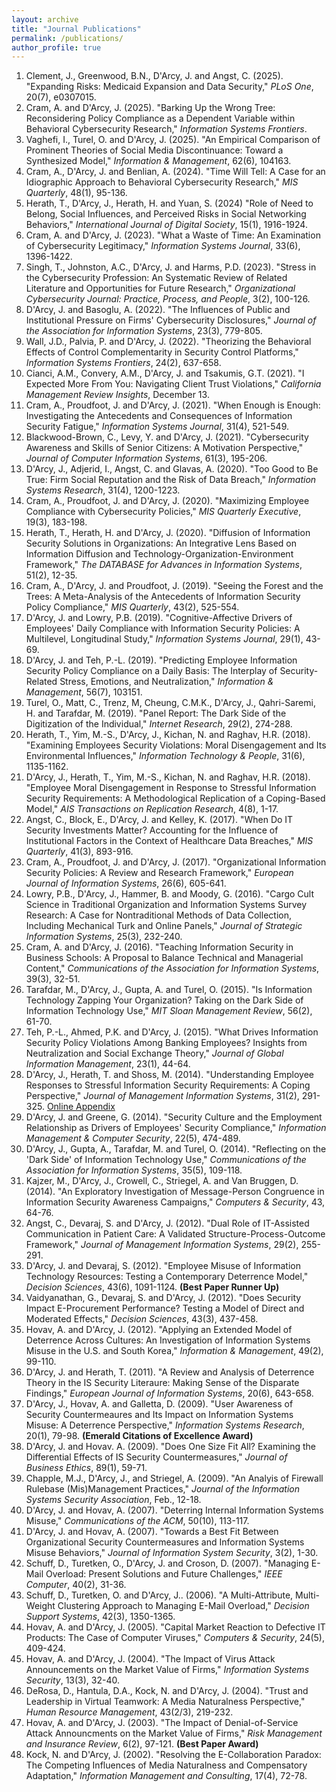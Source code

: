 ```yaml
---
layout: archive
title: "Journal Publications"
permalink: /publications/
author_profile: true
---
```


1. Clement, J., Greenwood, B.N., D'Arcy, J. and Angst, C. (2025). "Expanding Risks: Medicaid Expansion and Data Security," _PLoS One_, 20(7), e0307015.
2. Cram, A. and D'Arcy, J. (2025). "Barking Up the Wrong Tree: Reconsidering Policy Compliance as a Dependent Variable within Behavioral Cybersecurity Research," _Information Systems Frontiers_.
3. Vaghefi, I., Turel, O. and D'Arcy, J. (2025). "An Empirical Comparison of Prominent Theories of Social Media Discontinuance: Toward a Synthesized Model," _Information & Management_, 62(6), 104163.
4. Cram, A., D'Arcy, J. and Benlian, A. (2024). "Time Will Tell: A Case for an Idiographic Approach to Behavioral Cybersecurity Research," _MIS Quarterly_, 48(1), 95-136.
5. Herath, T., D'Arcy, J., Herath, H. and Yuan, S. (2024) "Role of Need to Belong, Social Influences, and Perceived Risks in Social Networking Behaviors," _International Journal of Digital Society_, 15(1), 1916-1924.
6. Cram, A. and D'Arcy, J. (2023). "What a Waste of Time: An Examination of Cybersecurity Legitimacy," _Information Systems Journal_, 33(6), 1396-1422.
7. Singh, T., Johnston, A.C., D'Arcy, J. and Harms, P.D. (2023). "Stress in the Cybersecurity Profession: An Systematic Review of Related Literature and Opportunities for Future Research," _Organizational Cybersecurity Journal: Practice, Process, and People_, 3(2), 100-126.
8. D'Arcy, J. and Basoglu, A. (2022). "The Influences of Public and Institutional Pressure on Firms' Cybersecurity Disclosures," _Journal of the Association for Information Systems_, 23(3), 779-805.
9. Wall, J.D., Palvia, P. and D'Arcy, J. (2022). "Theorizing the Behavioral Effects of Control Complementarity in Security Control Platforms," _Information Systems Frontiers_, 24(2), 637-658.
10. Cianci, A.M., Convery, A.M., D'Arcy, J. and Tsakumis, G.T. (2021). "I Expected More From You: Navigating Client Trust Violations," _California Management Review Insights_, December 13.
11. Cram, A., Proudfoot, J. and D'Arcy, J. (2021). "When Enough is Enough: Investigating the Antecedents and Consequences of Information Security Fatigue," _Information Systems Journal_, 31(4), 521-549.
12. Blackwood-Brown, C., Levy, Y. and D'Arcy, J. (2021). "Cybersecurity Awareness and Skills of Senior Citizens: A Motivation Perspective," _Journal of Computer Information Systems_, 61(3), 195-206.
13. D'Arcy, J., Adjerid, I., Angst, C. and Glavas, A. (2020). "Too Good to Be True: Firm Social Reputation and the Risk of Data Breach," _Information Systems Research_, 31(4), 1200-1223.
14. Cram, A., Proudfoot, J. and D'Arcy, J. (2020). "Maximizing Employee Compliance with Cybersecurity Policies," _MIS Quarterly Executive_, 19(3), 183-198.
15. Herath, T., Herath, H. and D'Arcy, J. (2020). "Diffusion of Information Security Solutions in Organizations: An Integrative Lens Based on Information Diffusion and Technology-Organization-Environment Framework," _The DATABASE for Advances in Information Systems_, 51(2), 12-35.
16. Cram, A., D'Arcy, J. and Proudfoot, J. (2019). "Seeing the Forest and the Trees: A Meta-Analysis of the Antecedents of Information Security Policy Compliance," _MIS Quarterly_, 43(2), 525-554.
17. D'Arcy, J. and Lowry, P.B. (2019). "Cognitive-Affective Drivers of Employees' Daily Compliance with Information Security Policies: A Multilevel, Longitudinal Study," _Information Systems Journal_, 29(1), 43-69.
18. D'Arcy, J. and Teh, P.-L. (2019). "Predicting Employee Information Security Policy Compliance on a Daily Basis: The Interplay of Security-Related Stress, Emotions, and Neutralization," _Information & Management_, 56(7), 103151.
19. Turel, O., Matt, C., Trenz, M, Cheung, C.M.K., D'Arcy, J., Qahri-Saremi, H. and Tarafdar, M. (2019). "Panel Report: The Dark Side of the Digitization of the Individual," _Internet Research_, 29(2), 274-288.
20. Herath, T., Yim, M.-S., D'Arcy, J., Kichan, N. and Raghav, H.R. (2018). "Examining Employees Security Violations: Moral Disengagement and Its Environmental Influences," _Information Technology & People_, 31(6), 1135-1162.
21. D'Arcy, J., Herath, T., Yim, M.-S., Kichan, N. and Raghav, H.R. (2018). "Employee Moral Disengagement in Response to Stressful Information Security Requirements: A Methodological Replication of a Coping-Based Model," _AIS Transactions on Replication Research_, 4(8), 1-17.
22. Angst, C., Block, E., D'Arcy, J. and Kelley, K. (2017). "When Do IT Security Investments Matter? Accounting for the Influence of Institutional Factors in the Context of Healthcare Data Breaches," _MIS Quarterly_, 41(3), 893-916.
23. Cram, A., Proudfoot, J. and D'Arcy, J. (2017). "Organizational Information Security Policies: A Review and Research Framework," _European Journal of Information Systems_, 26(6), 605-641.
24. Lowry, P.B., D'Arcy, J., Hammer, B. and Moody, G. (2016). "Cargo Cult Science in Traditional Organization and Information Systems Survey Research: A Case for Nontraditional Methods of Data Collection, Including Mechanical Turk and Online Panels," _Journal of Strategic Information Systems_, 25(3), 232-240.
25. Cram, A. and D'Arcy, J. (2016). "Teaching Information Security in Business Schools: A Proposal to Balance Technical and Managerial Content," _Communications of the Association for Information Systems_, 39(3), 32-51.
26. Tarafdar, M., D'Arcy, J., Gupta, A. and Turel, O. (2015). "Is Information Technology Zapping Your Organization? Taking on the Dark Side of Information Technology Use," _MIT Sloan Management Review_, 56(2), 61-70.
27. Teh, P.-L., Ahmed, P.K. and D'Arcy, J. (2015). "What Drives Information Security Policy Violations Among Banking Employees? Insights from Neutralization and Social Exchange Theory," _Journal of Global Information Management_, 23(1), 44-64.
28. D'Arcy, J., Herath, T. and Shoss, M. (2014). "Understanding Employee Responses to Stressful Information Security Requirements: A Coping Perspective," _Journal of Management Information Systems_, 31(2), 291-325. [Online Appendix](https://jpdarcy.github.io/files/Online-Appendix-JMIS.pdf)
29. D'Arcy, J. and Greene, G. (2014). "Security Culture and the Employment Relationship as Drivers of Employees' Security Compliance," _Information Management & Computer Security_, 22(5), 474-489.
30. D'Arcy, J., Gupta, A., Tarafdar, M. and Turel, O. (2014). "Reflecting on the 'Dark Side' of Information Technology Use," _Communications of the Association for Information Systems_, 35(5), 109-118.
31. Kajzer, M., D'Arcy, J., Crowell, C., Striegel, A. and Van Bruggen, D. (2014). "An Exploratory Investigation of Message-Person Congruence in Information Security Awareness Campaigns," _Computers & Security_, 43, 64-76.
32. Angst, C., Devaraj, S. and D'Arcy, J. (2012). "Dual Role of IT-Assisted Communication in Patient Care: A Validated Structure-Process-Outcome Framework," _Journal of Management Information Systems_, 29(2), 255-291.
33. D'Arcy, J. and Devaraj, S. (2012). "Employee Misuse of Information Technology Resources: Testing a Contemporary Deterrence Model," _Decision Sciences_, 43(6), 1091-1124. **(Best Paper Runner Up)**
34. Vaidyanathan, G., Devaraj, S. and D'Arcy, J. (2012). "Does Security Impact E-Procurement Performance? Testing a Model of Direct and Moderated Effects," _Decision Sciences_, 43(3), 437-458.
35. Hovav, A. and D'Arcy, J. (2012). "Applying an Extended Model of Deterrence Across Cultures: An Investigation of Information Systems Misuse in the U.S. and South Korea," _Information & Management_, 49(2), 99-110.
36. D'Arcy, J. and Herath, T. (2011). "A Review and Analysis of Deterrence Theory in the IS Security Literaure: Making Sense of the Disparate Findings," _European Journal of Information Systems_, 20(6), 643-658.
37. D'Arcy, J., Hovav, A. and Galletta, D. (2009). "User Awareness of Security Countermeaures and Its Impact on Information Systems Misuse: A Deterrence Perspective," _Information Systems Research_, 20(1), 79-98. **(Emerald Citations of Excellence Award)**
38. D'Arcy, J. and Hovav. A. (2009). "Does One Size Fit All? Examining the Differential Effects of IS Security Countermeasures," _Journal of Business Ethics_, 89(1), 59-71.
39. Chapple, M.J., D'Arcy, J., and Striegel, A. (2009). "An Analyis of Firewall Rulebase (Mis)Management Practices," _Journal of the Information Systems Security Association_, Feb., 12-18.
40. D'Arcy, J. and Hovav, A. (2007). "Deterring Internal Information Systems Misuse," _Communications of the ACM_, 50(10), 113-117.
41. D'Arcy, J. and Hovav, A. (2007). "Towards a Best Fit Between Organizational Security Countermeasures and Information Systems Misuse Behaviors," _Journal of Information System Security_, 3(2), 1-30.
42. Schuff, D., Turetken, O., D'Arcy, J. and Croson, D. (2007). "Managing E-Mail Overload: Present Solutions and Future Challenges," _IEEE Computer_, 40(2), 31-36.
43. Schuff, D., Turetken, O. and D'Arcy, J.. (2006). "A Multi-Attribute, Multi-Weight Clustering Approach to Managing E-Mail Overload," _Decision Support Systems_, 42(3), 1350-1365.
44. Hovav, A. and D'Arcy, J. (2005). "Capital Market Reaction to Defective IT Products: The Case of Computer Viruses," _Computers & Security_, 24(5), 409-424.
45. Hovav, A. and D'Arcy, J. (2004). "The Impact of Virus Attack Announcements on the Market Value of Firms," _Information Systems Security_, 13(3), 32-40.
46. DeRosa, D., Hantula, D.A., Kock, N. and D'Arcy, J. (2004). "Trust and Leadership in Virtual Teamwork: A Media Naturalness Perspective," _Human Resource Management_, 43(2/3), 219-232.
47. Hovav, A. and D'Arcy, J. (2003). "The Impact of Denial-of-Service Attack Announcments on the Market Value of Firms," _Risk Management and Insurance Review_, 6(2), 97-121. **(Best Paper Award)**
48. Kock, N. and D'Arcy, J. (2002). "Resolving the E-Collaboration Paradox: The Competing Influences of Media Naturalness and Compensatory Adaptation," _Information Management and Consulting_, 17(4), 72-78.


